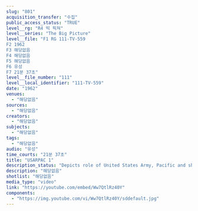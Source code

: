 ```yaml
---
slug: "801"
acquisition_transfer: "수집"
public_access_status: "TRUE"
level__rg: "R4 빅 픽쳐"
level__series: "The Big Picture"
level__file: "F1 RG 111-TV-559
F2 1962
F3 해당없음
F4 해당없음
F5 해당없음
F6 유성
F7 21분 37초"
level__file_number: "111"
level__local_identifier: "111-TV-559"
date: "1962"
venues: 
  - "해당없음"
sources: 
  - "해당없음"
creators: 
  - "해당없음"
subjects: 
  - "해당없음"
tags: 
  - "해당없음"
audio: "유성"
time_courts: "21분 37초"
title: "USARPAC 1"
description_status: "Depicts role of United States Army, Pacific and shows American soldiers in Hawaii, Japan, Okinawa, Taiwan and the Philippines."
description: "해당없음"
shotlist: "해당없음"
media_type: "video"
link: "https://youtube.com/embed/Ww7QtlRz40Y"
components: 
  - "https://img.youtube.com/vi/Ww7QtlRz40Y/sddefault.jpg"
---
```

